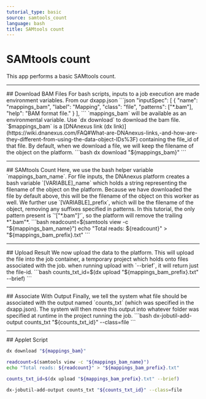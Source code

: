 ```yaml
---
tutorial_type: basic
source: samtools_count
language: bash
title: SAMtools count
---
```

# SAMtools count

This app performs a basic SAMtools count.

<hr>## Download BAM Files
For bash scripts, inputs to a job execution are made environment variables. From our dxapp.json
```json
"inputSpec": [
  {
    "name": "mappings_bam",
    "label": "Mapping",
    "class": "file",
    "patterns": ["*.bam"],
    "help": "BAM format file."
  }
],
```
`mappings_bam` will be available as an environmental variable. Use `dx download` to download the bam file. `$mappings_bam` is a [DNAnexus link (dx link)](https://wiki.dnanexus.com/FAQ#What-are-DNAnexus-links,-and-how-are-they-different-from-using-the-data-object-IDs%3F)
containing the file_id of that file. By default, when we download a file,
we will keep the filename of the object on the platform.
```bash
dx download "${mappings_bam}"
```

<hr>## SAMtools Count
Here, we use the bash helper variable `mappings_bam_name`. For file inputs,
the DNAnexus platform creates a bash variable `[VARIABLE]_name` which holds a string representing
the filename of the object on the platform. Because we have downloaded the
file by default above, this will be the filename of the object on this
worker as well. We further use `[VARIABLE]_prefix`, which will be the filename
of the object, removing any suffixes specified in patterns. In this tutorial,
the only pattern present is `'["*.bam"]'`, so the platform will remove the trailing *".bam"*.
```bash
readcount=$(samtools view -c "${mappings_bam_name}")
echo "Total reads: ${readcount}" > "${mappings_bam_prefix}.txt"
```

<hr>## Upload Result
We now upload the data to the platform. This will upload the file into the
job container, a temporary project which holds onto files associated
with the job. when running upload with `--brief`, it will return just the
file-id.  
```bash
counts_txt_id=$(dx upload "${mappings_bam_prefix}.txt" --brief)
```

<hr>## Associate With Output
Finally, we tell the system what file should be associated with the output
named `counts_txt` (which was specified in the dxapp.json). The system will then
move this output into whatever folder was specified at runtime in the project
running the job.  
```bash
dx-jobutil-add-output counts_txt "${counts_txt_id}" --class=file
```
<hr>
## Applet Script

```bash
dx download "${mappings_bam}"

readcount=$(samtools view -c "${mappings_bam_name}")
echo "Total reads: ${readcount}" > "${mappings_bam_prefix}.txt"

counts_txt_id=$(dx upload "${mappings_bam_prefix}.txt" --brief)

dx-jobutil-add-output counts_txt "${counts_txt_id}" --class=file
```
